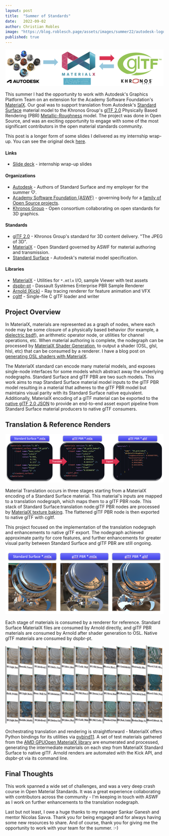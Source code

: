 ```yaml
---
layout: post
title:  "Summer of Standards"
date:   2022-09-02
author: Christian Robles
image: "https://blog.roblesch.page/assets/images/summer22/autodesk-logo.jpeg"
published: true
---
```


<img src="/assets/images/summer22/overview.png" alt="banner"/>

This summer I had the opportunity to work with Autodesk's Graphics Platform Team on an extension for the Academy Software Foundation's [MaterialX](https://materialx.org/). Our goal was to support translation from Autodesk's [Standard Surface](https://autodesk.github.io/standard-surface/) material model to the Khronos Group's [glTF 2.0](https://registry.khronos.org/glTF/specs/2.0/glTF-2.0.html) Physically Based Rendering (PBR) [Metallic-Roughness](https://registry.khronos.org/glTF/specs/2.0/glTF-2.0.html#materials) model. The project was done in Open Source, and was an exciting opportunity to engage with some of the most significant contributors in the open material standards community.

This post is a longer form of some slides I delivered as my internship wrap-up. You can see the original deck [here](/assets/images/summer22/roblesc_intern_pres.pdf).

#### Links

- [Slide deck](/assets/images/summer22/roblesc_intern_pres.pdf) - internship wrap-up slides

#### Organizations

- [Autodesk](https://www.autodesk.com/) - Authors of Standard Surface and my employer for the summer ♡.
- [Academy Software Foundation (ASWF)](https://www.aswf.io/) - governing body for a [family of Open Source projects](https://landscape.aswf.io/).
- [Khronos Group](https://www.khronos.org/) - Open consortium collaborating on open standards for 3D graphics.

#### Standards

- [glTF 2.0](https://registry.khronos.org/glTF/specs/2.0/glTF-2.0.html) - Khronos Group's standard for 3D content delivery. "The JPEG of 3D".
- [MaterialX](https://materialx.org/) - Open Standard governed by ASWF for material authoring and transmission.
- [Standard Surface](https://autodesk.github.io/standard-surface/) - Autodesk's material model specification.

#### Libraries

- [MaterialX](https://github.com/AcademySoftwareFoundation/MaterialX) - Utilities for `*.mtlx` I/O, sample Viewer with test assets
- [dspbr-pt](https://github.com/DassaultSystemes-Technology/dspbr-pt) - Dassault Systèmes Enterprise PBR Sample Renderer
- [Arnold (Kick)](https://docs.arnoldrenderer.com/display/A5AFMUG/Kick) - Ray tracing renderer for feature animation and VFX
- [cgltf](https://github.com/jkuhlmann/cgltf) - Single-file C glTF loader and writer

## Project Overview

In MaterialX, materials are represented as a graph of nodes, where each node may be some closure of a physically based behavior (for example, a [dielectric bsdf](https://github.com/AcademySoftwareFoundation/MaterialX/blob/4f44b5a0e465ba6ec9abe8f246b504517fa32efa/libraries/pbrlib/pbrlib_defs.mtlx#L58)), an arithmetic operator node, or utilities for channel operations, etc. When material authoring is complete, the nodegraph can be processed by [MaterialX Shader Generation](https://materialx.org/docs/api/md_documents__developer_guide__shader_generation.html), to output a shader (OSL, glsl, hlsl, etc) that can be consumed by a renderer. I have a blog post on [generating OSL shaders with MaterialX](/2022/03/16/mtlx-to-osl.html).

The MaterialX standard can encode many material models, and exposes single-node interfaces for some models which abstract away the underlying nodegraphs. Standard Surface and glTF PBR are two such models. This work aims to map Standard Surface material model inputs to the glTF PBR model resulting in a material that adheres to the glTF PBR model but maintains visual parity with its Standard Surface native equivalent. Additionally, MaterialX encoding of a glTF material can be exported to the [native glTF 2.0 JSON](https://registry.khronos.org/glTF/specs/2.0/glTF-2.0.html#schema-reference-material) to provide an end-to-end asset export pipeline from Standard Surface material producers to native glTF consumers.

## Translation & Reference Renders

<img src="/assets/images/summer22/translation.png" alt="translation"/>

Material Translation occurs in three stages starting from a MaterialX encoding of a Standard Surface material. This material's inputs are mapped to a translation nodegraph, which maps them to a glTF PBR node. This stack of Standard Surface:translation node:glTF PBR nodes are processed by [MaterialX texture baking](https://github.com/AcademySoftwareFoundation/MaterialX/blob/50d45c146c959a6891dc4140a7eae792f094e2d1/source/MaterialXRenderGlsl/TextureBaker.cpp). The flattened glTF PBR node is then exported to native glTF with cgltf.

This project focused on the implementation of the translation nodegraph and enhancements to native glTF export. The nodegraph achieved approximate parity for core features, and further enhancements for greater visual parity between Standard Surface and glTF PBR are still ongoing.

<img src="/assets/images/summer22/rendering.png" alt="rendering"/>

Each stage of materials is consumed by a renderer for reference. Standard Surface MaterialX files are consumed by Arnold directly, and glTF PBR materials are consumed by Arnold after shader generation to OSL. Native glTF materials are consumed by dspbr-pt.


<img src="/assets/images/summer22/batching.png" alt="rendering"/>

Orchestrating translation and rendering is straightforward - MaterialX offers Python bindings for its utilities via [pybind11](https://github.com/pybind/pybind11). A set of test materials gathered from the [AMD GPUOpen MaterialX library](https://matlib.gpuopen.com/main/materials/all) are enumerated and processed, generating the intermediate materials on each step from MaterialX Standard Surface to native glTF. Arnold renders are automated with the Kick API, and dspbr-pt via its command line.

## Final Thoughts

This work spanned a wide set of challenges, and was a very deep crash course in Open Material Standards. It was a great experience collaborating with contributors across the community - I'm keeping in touch with ASWF as I work on further enhancements to the translation nodegraph.

Last but not least, I owe a huge thanks to my manager Sankar Ganesh and mentor Nicolas Savva. Thank you for being engaged and for always having some new resources to share. And of course, thank you for giving me the opportunity to work with your team for the summer. :-)
